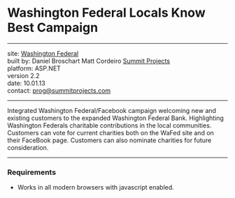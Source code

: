 # Washington Federal Locals Know Best Campaign  

---

site: [Washington Federal](http://www.washingtonfederal.com/charities.aspx)  
built by: Daniel Broschart Matt Cordeiro [Summit Projects](http://summitprojects.com/)   
platform: ASP.NET   
version 2.2  
date: 10.01.13  
contact: prog@summitprojects.com  

--- 

Integrated Washington Federal/Facebook campaign welcoming new and existing customers to the expanded Washington Federal Bank. 
Highlighting Washington Federals charitable contributions in the local communities.  Customers can vote for current charities both on the WaFed site and on their FaceBook page.  Customers can also nominate charities for future consideration.  

---  

### Requirements  

* Works in all modern browsers with javascript enabled.
